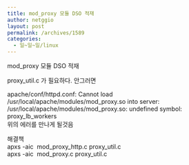 ```yaml
---
title: mod_proxy 모듈 DSO 적재
author: netggio
layout: post
permalink: /archives/1589
categories:
  - 일~일~일/linux
---
```

mod_proxy 모듈 DSO 적재

  


proxy_util.c 가 필요하다. 안그러면   
  
apache/conf/httpd.conf: Cannot load /usr/local/apache/modules/mod\_proxy.so into server: /usr/local/apache/modules/mod\_proxy.so: undefined symbol: proxy\_lb\_workers  
위의 에러를 만나게 될것음  
  
  
해결책   
apxs -aic&nbsp; mod\_proxy\_http.c proxy_util.c  
apxs -aic&nbsp; mod\_proxy.c proxy\_util.c